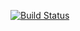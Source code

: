 [![Build Status](https://travis-ci.org/proxiex/hello-books.svg?branch=develop)](https://travis-ci.org/proxiex/hello-books)